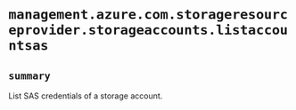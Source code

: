 # `management.azure.com.storageresourceprovider.storageaccounts.listaccountsas`

## `summary`
List SAS credentials of a storage account.


